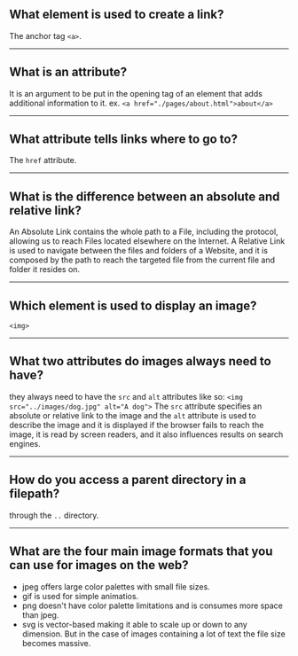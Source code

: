 ## **What element is used to create a link?**

The anchor tag `<a>`.

---

## **What is an attribute?**

It is an argument to be put in the opening tag of an element that adds additional information to it. ex. `<a href="./pages/about.html">about</a>`

---

## **What attribute tells links where to go to?**

The `href` attribute.

---

## **What is the difference between an absolute and relative link?**

An Absolute Link contains the whole path to a File, including the protocol, allowing us to reach Files located elsewhere on the Internet.
A Relative Link is used to navigate between the files and folders of a Website, and it is composed by the path to reach the targeted file from the current file and folder it resides on.

---

## **Which element is used to display an image?**

`<img>`

---

## **What two attributes do images always need to have?**

they always need to have the `src` and `alt` attributes like so:
`<img src="../images/dog.jpg" alt="A dog">`
The `src` attribute specifies an absolute or relative link to the image and the `alt` attribute is used to describe the image and it is displayed if the browser fails to reach the image, it is read by screen readers, and it also influences results on search engines.

---

## **How do you access a parent directory in a filepath?**

through the `..` directory.

---

## **What are the four main image formats that you can use for images on the web?**

<ul>
<li>jpeg offers large color palettes with small file sizes.
<li>gif is used for simple animatios.
<li>png doesn't have color palette limitations and is consumes more space than jpeg.
<li>svg is vector-based making it able to scale up or down to any dimension. But in the case of images containing a lot of text the file size becomes massive.
</ul>
